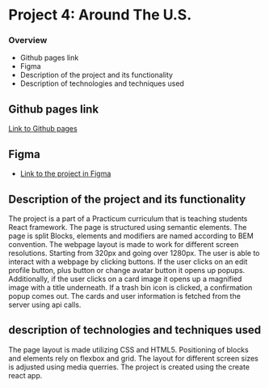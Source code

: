 # Project 4: Around The U.S.

### Overview
- Github pages link
- Figma
- Description of the project and its functionality
- Description of technologies and techniques used

## Github pages link

[Link to Github pages](https://momofcats.github.io/around-react/build/index.html)

## Figma

- [Link to the project in Figma](https://www.figma.com/file/avLHzpJw2dmU2NaDATZ6CX/Sprint-5%3A-Around-The-U.S.-%2F-desktop-%2B-mobile?node-id=0%3A1)

## Description of the project and its functionality

The project is a part of a Practicum curriculum that is teaching students React framework.
The page is structured using semantic elements. The page is split Blocks, elements and modifiers are named according to BEM convention. The webpage layout is made to work for different screen resolutions. Starting from 320px and going over 1280px. The user is able to interact with a webpage by clicking buttons. If the user clicks on an edit profile button, plus button or change avatar button it opens up popups. Additionally, if the user clicks on a card image it opens up a magnified image with a title underneath. If a trash bin icon is clicked, a confirmation popup comes out. The cards and user information is fetched from the server using api calls.


## description of technologies and techniques used

The page layout is made utilizing CSS and HTML5. Positioning of blocks and elements rely on flexbox and grid. The layout for different screen sizes is adjusted using media querries. The project is created using the create react app. 


